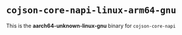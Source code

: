 # `cojson-core-napi-linux-arm64-gnu`

This is the **aarch64-unknown-linux-gnu** binary for `cojson-core-napi`
